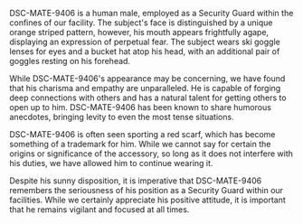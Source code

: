 DSC-MATE-9406 is a human male, employed as a Security Guard within the confines of our facility. The subject's face is distinguished by a unique orange striped pattern, however, his mouth appears frightfully agape, displaying an expression of perpetual fear. The subject wears ski goggle lenses for eyes and a bucket hat atop his head, with an additional pair of goggles resting on his forehead. 

While DSC-MATE-9406's appearance may be concerning, we have found that his charisma and empathy are unparalleled. He is capable of forging deep connections with others and has a natural talent for getting others to open up to him. DSC-MATE-9406 has been known to share humorous anecdotes, bringing levity to even the most tense situations.

DSC-MATE-9406 is often seen sporting a red scarf, which has become something of a trademark for him. While we cannot say for certain the origins or significance of the accessory, so long as it does not interfere with his duties, we have allowed him to continue wearing it.

Despite his sunny disposition, it is imperative that DSC-MATE-9406 remembers the seriousness of his position as a Security Guard within our facilities. While we certainly appreciate his positive attitude, it is important that he remains vigilant and focused at all times.